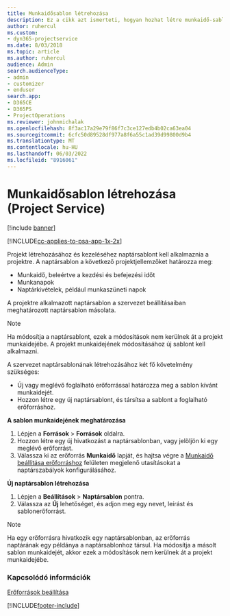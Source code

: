 ```yaml
---
title: Munkaidősablon létrehozása
description: Ez a cikk azt ismerteti, hogyan hozhat létre munkaidő-sablont a Project Szolgáltatásban.
author: ruhercul
ms.custom:
- dyn365-projectservice
ms.date: 8/03/2018
ms.topic: article
ms.author: ruhercul
audience: Admin
search.audienceType:
- admin
- customizer
- enduser
search.app:
- D365CE
- D365PS
- ProjectOperations
ms.reviewer: johnmichalak
ms.openlocfilehash: 8f3ac17a29e79f86f7c3ce127edb4b02ca63ea04
ms.sourcegitcommit: 6cfc50d89528df977a8f6a55c1ad39d99800d9b4
ms.translationtype: MT
ms.contentlocale: hu-HU
ms.lasthandoff: 06/03/2022
ms.locfileid: "8916061"
---
```

# <a name="create-a-work-hours-template-project-service"></a>Munkaidősablon létrehozása (Project Service)

[!include [banner](../includes/psa-now-project-operations.md)]

[!INCLUDE[cc-applies-to-psa-app-1x-2x](../includes/cc-applies-to-psa-app-3x.md)]

Projekt létrehozásához és kezeléséhez naptársablont kell alkalmaznia a projektre. A naptársablon a következő projektjellemzőket határozza meg:

- Munkaidő, beleértve a kezdési és befejezési időt
- Munkanapok
- Naptárkivételek, például munkaszüneti napok

A projektre alkalmazott naptársablon a szervezet beállításaiban meghatározott naptársablon másolata.

> [!NOTE]
> Ha módosítja a naptársablont, ezek a módosítások nem kerülnek át a projekt munkaidejébe. A projekt munkaidejének módosításához új sablont kell alkalmazni.

A szervezet naptársablonának létrehozásához két fő követelmény szükséges:

- Új vagy meglévő foglalható erőforrással határozza meg a sablon kívánt munkaidejét.
- Hozzon létre egy új naptársablont, és társítsa a sablont a foglalható erőforráshoz.

**A sablon munkaidejének meghatározása**

1. Lépjen a **Források** \> **Források** oldalra.
2. Hozzon létre egy új hivatkozást a naptársablonban, vagy jelöljön ki egy meglévő erőforrást.
3. Válassza ki az erőforrás **Munkaidő** lapját, és hajtsa végre a [Munkaidő beállítása erőforráshoz](/dynamics365/field-service/set-work-hours-resource) felületen megjelenő utasításokat a naptárszabályok konfigurálásához.

**Új naptársablon létrehozása**

1. Lépjen a **Beállítások** \> **Naptársablon** pontra.
2. Válassza az **Új** lehetőséget, és adjon meg egy nevet, leírást és sablonerőforrást.


> [!NOTE]
> Ha egy erőforrásra hivatkozik egy naptársablonban, az erőforrás naptárának egy példánya a naptársablonhoz társul. Ha módosítja a másolt sablon munkaidejét, akkor ezek a módosítások nem kerülnek át a projekt munkaidejébe.


### <a name="see-also"></a>Kapcsolódó információk  
 [Erőforrások beállítása](../psa/set-up-resources.md)


[!INCLUDE[footer-include](../includes/footer-banner.md)]
